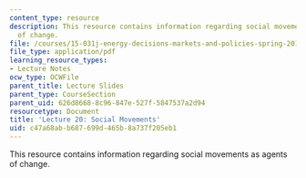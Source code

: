 ```yaml
---
content_type: resource
description: This resource contains information regarding social movements as agents
  of change.
file: /courses/15-031j-energy-decisions-markets-and-policies-spring-2012/c47a68abb687699d465b8a737f205eb1_MIT15_031JS12_lec20.pdf
file_type: application/pdf
learning_resource_types:
- Lecture Notes
ocw_type: OCWFile
parent_title: Lecture Slides
parent_type: CourseSection
parent_uid: 626d8668-8c96-847e-527f-5847537a2d94
resourcetype: Document
title: 'Lecture 20: Social Movements'
uid: c47a68ab-b687-699d-465b-8a737f205eb1
---
```

This resource contains information regarding social movements as agents of change.

